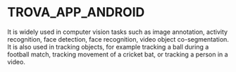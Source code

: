 # TROVA_APP_ANDROID
It is widely used in computer vision tasks such as image annotation, activity recognition, face detection, face recognition, video object co-segmentation. It is also used in tracking objects, for example tracking a ball during a football match, tracking movement of a cricket bat, or tracking a person in a video.